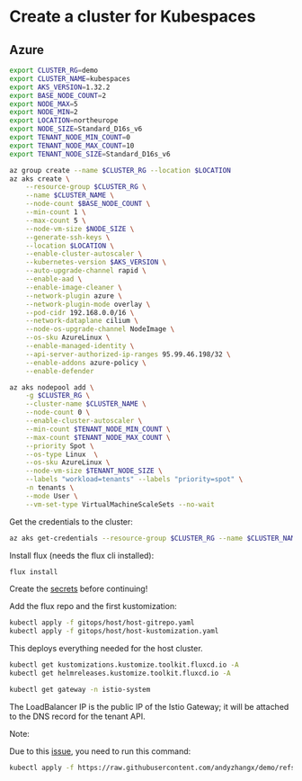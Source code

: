 # Create a cluster for Kubespaces

## Azure

```bash
export CLUSTER_RG=demo
export CLUSTER_NAME=kubespaces
export AKS_VERSION=1.32.2
export BASE_NODE_COUNT=2
export NODE_MAX=5
export NODE_MIN=2
export LOCATION=northeurope
export NODE_SIZE=Standard_D16s_v6
export TENANT_NODE_MIN_COUNT=0
export TENANT_NODE_MAX_COUNT=10
export TENANT_NODE_SIZE=Standard_D16s_v6
```

```bash
az group create --name $CLUSTER_RG --location $LOCATION
az aks create \
    --resource-group $CLUSTER_RG \
    --name $CLUSTER_NAME \
    --node-count $BASE_NODE_COUNT \
    --min-count 1 \
    --max-count 5 \
    --node-vm-size $NODE_SIZE \
    --generate-ssh-keys \
    --location $LOCATION \
    --enable-cluster-autoscaler \
    --kubernetes-version $AKS_VERSION \
    --auto-upgrade-channel rapid \
    --enable-aad \
    --enable-image-cleaner \
    --network-plugin azure \
    --network-plugin-mode overlay \
    --pod-cidr 192.168.0.0/16 \
    --network-dataplane cilium \
    --node-os-upgrade-channel NodeImage \
    --os-sku AzureLinux \
    --enable-managed-identity \
    --api-server-authorized-ip-ranges 95.99.46.198/32 \
    --enable-addons azure-policy \
    --enable-defender 

az aks nodepool add \
    -g $CLUSTER_RG \
    --cluster-name $CLUSTER_NAME \
    --node-count 0 \
    --enable-cluster-autoscaler \
    --min-count $TENANT_NODE_MIN_COUNT \
    --max-count $TENANT_NODE_MAX_COUNT \
    --priority Spot \
    --os-type Linux  \
    --os-sku AzureLinux \
    --node-vm-size $TENANT_NODE_SIZE \
    --labels "workload=tenants" --labels "priority=spot" \
    -n tenants \
    --mode User \
    --vm-set-type VirtualMachineScaleSets --no-wait
```

Get the credentials to the cluster:

```bash
az aks get-credentials --resource-group $CLUSTER_RG --name $CLUSTER_NAME --admin
```

Install flux (needs the flux cli installed):

```bash
flux install
```

Create the [secrets](./secrets.md) before continuing!

Add the flux repo and the first kustomization:

```bash
kubectl apply -f gitops/host/host-gitrepo.yaml
kubectl apply -f gitops/host/host-kustomization.yaml
```

This deploys everything needed for the host cluster.

```bash
kubectl get kustomizations.kustomize.toolkit.fluxcd.io -A
kubectl get helmreleases.kustomize.toolkit.fluxcd.io -A
```

```bash
kubectl get gateway -n istio-system
```

The LoadBalancer IP is the public IP of the Istio Gateway; it will be attached to the DNS record for the tenant API.

Note:

Due to this [issue](https://github.com/kubernetes-sigs/azuredisk-csi-driver/issues/2777), you need to run this command:

```bash
kubectl apply -f https://raw.githubusercontent.com/andyzhangx/demo/refs/heads/master/aks/download-v6-disk-rules.yaml
```
